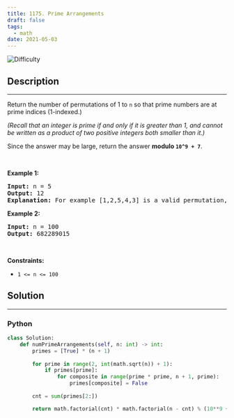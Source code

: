 ```yaml
---
title: 1175. Prime Arrangements
draft: false
tags: 
  - math
date: 2021-05-03
---
```


![Difficulty](https://img.shields.io/badge/Difficulty-Easy-blue.svg)

## Description

---
<p>Return the number of permutations of 1 to <code>n</code> so that prime numbers are at prime indices (1-indexed.)</p>

<p><em>(Recall that an integer&nbsp;is prime if and only if it is greater than 1, and cannot be written as a product of two positive integers&nbsp;both smaller than it.)</em></p>

<p>Since the answer may be large, return the answer <strong>modulo <code>10^9 + 7</code></strong>.</p>

<p>&nbsp;</p>
<p><strong class="example">Example 1:</strong></p>

<pre>
<strong>Input:</strong> n = 5
<strong>Output:</strong> 12
<strong>Explanation:</strong> For example [1,2,5,4,3] is a valid permutation, but [5,2,3,4,1] is not because the prime number 5 is at index 1.
</pre>

<p><strong class="example">Example 2:</strong></p>

<pre>
<strong>Input:</strong> n = 100
<strong>Output:</strong> 682289015
</pre>

<p>&nbsp;</p>
<p><strong>Constraints:</strong></p>

<ul>
	<li><code>1 &lt;= n &lt;= 100</code></li>
</ul>


## Solution

---
### Python
``` py title='prime-arrangements'
class Solution:
    def numPrimeArrangements(self, n: int) -> int:
        primes = [True] * (n + 1)
        
        for prime in range(2, int(math.sqrt(n)) + 1):
            if primes[prime]:
                for composite in range(prime * prime, n + 1, prime):
                    primes[composite] = False
                    
        cnt = sum(primes[2:])

        return math.factorial(cnt) * math.factorial(n - cnt) % (10**9 + 7)
        

```

